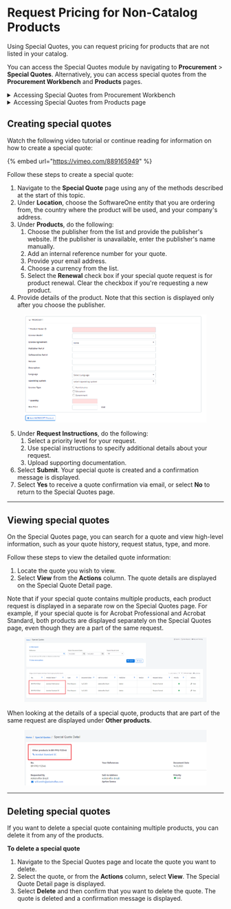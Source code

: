 # Request Pricing for Non-Catalog Products

Using Special Quotes, you can request pricing for products that are not listed in your catalog.

You can access the Special Quotes module by navigating to **Procurement** > **Special Quotes**. Alternatively, you can access special quotes from the **Procurement Workbench** and **Products** pages.

<details>

<summary>Accessing Special Quotes from Procurement Workbench</summary>

1. From the main menu, navigate to **Procurement** and select **Procurement Workbench**.&#x20;
2. Select the **Open Product Requests** tab from the Procurement Workbench page and then select **Request Special Quote**.

</details>

<details>

<summary>Accessing Special Quotes from Products page</summary>

1. From the main menu, navigate to **Procurement** and select **Products**.
2. Under **Can we help you?**, select **Request Special Quote From Our Team**.

</details>

## Creating special quotes <a href="#createquote" id="createquote"></a>

Watch the following video tutorial or continue reading for information on how to create a special quote:

{% embed url="https://vimeo.com/889165949" %}

Follow these steps to create a special quote:

1. Navigate to the **Special Quote** page using any of the methods described at the start of this topic.
2. Under **Location**, choose the SoftwareOne entity that you are ordering from, the country where the product will be used, and your company's address.
3. Under **Products**, do the following:
   1. Choose the publisher from the list and provide the publisher's website. If the publisher is unavailable, enter the publisher's name manually.
   2. Add an internal reference number for your quote.&#x20;
   3. Provide your email address.
   4. Choose a currency from the list.
   5. Select the **Renewal** check box if your special quote request is for product renewal. Clear the checkbox if you're requesting a new product.
4. Provide details of the product. Note that this section is displayed only after you choose the publisher.

<figure><img src="../../../.gitbook/assets/image (510).png" alt=""><figcaption></figcaption></figure>

5. Under **Request Instructions**, do the following:
   1. Select a priority level for your request.&#x20;
   2. Use special instructions to specify additional details about your request.
   3. Upload supporting documentation.
6. Select **Submit**. Your special quote is created and a confirmation message is displayed.
7. Select **Yes** to receive a quote confirmation via email, or select **No** to return to the Special Quotes page.

***

## Viewing special quotes

On the Special Quotes page, you can search for a quote and view high-level information, such as your quote history, request status, type, and more.&#x20;

Follow these steps to view the detailed quote information:

1. Locate the quote you wish to view.
2. Select **View** from the **Actions** column. The quote details are displayed on the Special Quote Detail page.

Note that if your special quote contains multiple products, each product request is displayed in a separate row on the Special Quotes page. For example, if your special quote is for Acrobat Professional and Acrobat Standard, both products are displayed separately on the Special Quotes page, even though they are a part of the same request.&#x20;

<figure><img src="../../../.gitbook/assets/Special_Quotes.png" alt=""><figcaption></figcaption></figure>

When looking at the details of a special quote, products that are part of the same request are displayed under **Other products**.

<figure><img src="../../../.gitbook/assets/Other_Products.png" alt=""><figcaption></figcaption></figure>

***

## Deleting special quotes

If you want to delete a special quote containing multiple products, you can delete it from any of the products.

**To delete a special quote**

1. Navigate to the Special Quotes page and locate the quote you want to delete.
2. Select the quote, or from the **Actions** column, select **View**. The Special Quote Detail page is displayed.
3. Select **Delete** and then confirm that you want to delete the quote. The quote is deleted and a confirmation message is displayed.&#x20;
